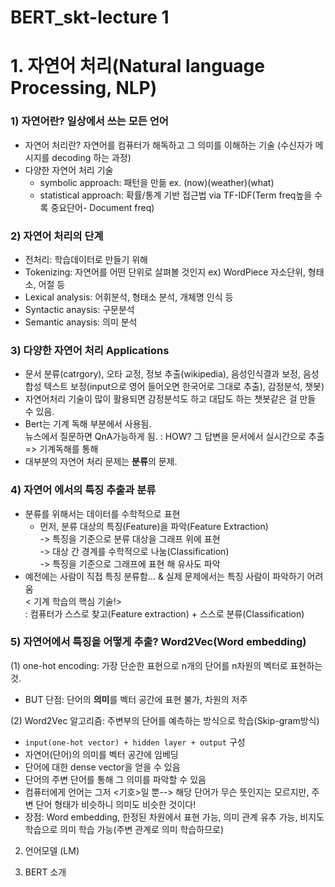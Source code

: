 # BERT_skt-lecture 1
# 1. 자연어 처리(Natural language Processing, NLP)

### 1) 자연어란? 일상에서 쓰는 모든 언어
- 자연어 처리란? 자연어를 컴퓨터가 해독하고 그 의미를 이해하는 기술
(수신자가 메시지를 decoding 하는 과정)
- 다양한 자연어 처리 기술
  - symbolic approach: 패턴을 만듦 ex. (now)(weather)(what)
  - statistical approach: 확률/통계 기반 접근법 via TF-IDF(Term freq높을 수록 중요단어- Document freq)

### 2) 자연어 처리의 단계 
- 전처리: 학습데이터로 만들기 위해
- Tokenizing: 자연어를 어떤 단위로 살펴볼 것인지 ex) WordPiece 자소단위, 형태소, 어절 등
- Lexical analysis: 어휘분석, 형태소 분석, 개체명 인식 등
- Syntactic anaysis: 구문분석
- Semantic anaysis: 의미 분석

### 3) 다양한 자연어 처리 Applications
- 문서 분류(catrgory), 오타 교정, 정보 추출(wikipedia), 음성인식결과 보정, 음성 합성 텍스트 보정(input으로 영어 들어오면 한국어로 그대로 추출), 감정분석, 챗봇)
- 자연어처리 기술이 많이 활용되면 감정분석도 하고 대답도 하는 챗봇같은 걸 만들 수 있음. 
- Bert는 기계 독해 부분에서 사용됨. <br>
뉴스에서 질문하면  QnA가능하게 됨. : HOW? 그 답변을 문서에서 실시간으로 추출 => 기계독해를 통해
- 대부분의 자연어 처리 문제는 **분류**의 문제.

### 4) 자연어 에서의 특징 추출과 분류
- 분류를 위해서는 데이터를 수학적으로 표현
    - 먼저, 분류 대상의 특징(Feature)을 파악(Feature Extraction) <br>
    -> 특징을 기준으로 분류 대상을 그래프 위에 표현 <br>
    -> 대상 간 경계를 수학적으로 나눔(Classification) <br>
    -> 특징을 기준으로 그래프에 표현 해 유사도 파악 <br>
- 예전에는 사람이 직접 특징 분류함... & 실제 문제에서는 특징 사람이 파악하기 어려움 <br>
< 기계 학습의 핵심 기술!> <br>
: 컴퓨터가 스스로 찾고(Feature extraction) +  스스로 분류(Classification) <br>

### 5) 자연어에서 특징을 어떻게 추출? Word2Vec(Word embedding)
  (1) one-hot encoding: 가장 단순한 표현으로 n개의 단어를 n차원의 벡터로 표현하는 것. <br>
  - BUT 단점: 단어의 **의미**를 벡터 공간에 표현 불가, 차원의 저주 <br>


  (2) Word2Vec 알고리즘: 주변부의 단어를 예측하는 방식으로 학습(Skip-gram방식) <br>
  - `input(one-hot vector) + hidden layer + output` 구성 <br>
  - 자연어(단어)의 의미를 벡터 공간에 임베딩 <br>
  - 단어에 대한 dense vector을 얻을 수 있음 <br>
  - 단어의 주변 단어를 통해 그 의미를 파악할 수 있음 <br>
  - 컴퓨터에게 언어는 그저 <기호>일 뿐--> 해당 단어가 무슨 뜻인지는 모르지만, 주변 단어 형태가 비슷하니 의미도 비슷한 것이다! <br>
  - 장점: Word embedding, 한정된 차원에서 표현 가능, 의미 관계 유추 가능, 비지도 학습으로 의미 학습 가능(주변 관계로 의미 학습하므로)











2. 언어모델 (LM)




4. BERT 소개
